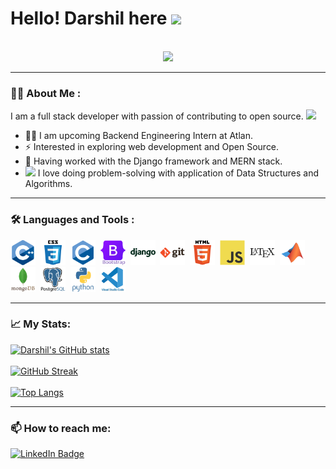 <h1>
  Hello! Darshil here
  <img src="https://media.giphy.com/media/hvRJCLFzcasrR4ia7z/giphy.gif" width="30px"/>
</h1>
<img src="https://komarev.com/ghpvc/?username=201901407&style=flat-square&color=blue" alt=""/>
<div id="header" align="center">
  <img src="https://media.giphy.com/media/QssGEmpkyEOhBCb7e1/giphy.gif" width="100"/>
</div>

---

### :man_technologist: About Me :
I am a full stack developer with passion of contributing to open source. <img src="https://media.giphy.com/media/zhYSVCirREeIZtONCI/giphy.gif" width="30">
- :man_technologist: I am upcoming Backend Engineering Intern at Atlan. 
- :zap: Interested in exploring web development and Open Source.
- :compass: Having worked with the Django framework and MERN stack.
- <img src="https://media.giphy.com/media/UVG0BN8TOMKkPOJS6e/giphy.gif" width="30"/> I love doing problem-solving with application of Data Structures and Algorithms.

---

### :hammer_and_wrench: Languages and Tools :
<div> 
  <img src="https://github.com/devicons/devicon/blob/master/icons/cplusplus/cplusplus-original.svg" title="C++" alt="C++" width="40" height="40"/>&nbsp;
  <img src="https://github.com/devicons/devicon/blob/master/icons/css3/css3-original-wordmark.svg" title="CSS3" alt="CSS3" width="40" height="40"/>&nbsp;
  <img src="https://github.com/devicons/devicon/blob/master/icons/c/c-original.svg" title="C" alt="C" width="40" height="40"/>&nbsp;
  <img src="https://github.com/devicons/devicon/blob/master/icons/bootstrap/bootstrap-original-wordmark.svg" title="Bootstrap" alt="Bootstrap" width="40" height="40"/>&nbsp;
  <img src="https://github.com/devicons/devicon/blob/master/icons/django/django-plain-wordmark.svg" title="Django" alt="Django" width="40" height="40"/>&nbsp;
  <img src="https://github.com/devicons/devicon/blob/master/icons/git/git-original-wordmark.svg" title="Git" alt="Git" width="40" height="40"/>&nbsp;
  <img src="https://github.com/devicons/devicon/blob/master/icons/html5/html5-original-wordmark.svg" title="Django" alt="Django" width="40" height="40"/>&nbsp;
  <img src="https://github.com/devicons/devicon/blob/master/icons/javascript/javascript-original.svg" title="Django" alt="Django" width="40" height="40"/>&nbsp;
  <img src="https://github.com/devicons/devicon/blob/master/icons/latex/latex-original.svg" title="Django" alt="Django" width="40" height="40"/>&nbsp;
  <img src="https://github.com/devicons/devicon/blob/master/icons/matlab/matlab-original.svg" title="Django" alt="Django" width="40" height="40"/>&nbsp;
  <img src="https://github.com/devicons/devicon/blob/master/icons/mongodb/mongodb-original-wordmark.svg" title="Django" alt="Django" width="40" height="40"/>&nbsp;
  <img src="https://github.com/devicons/devicon/blob/master/icons/postgresql/postgresql-original-wordmark.svg" title="Django" alt="Django" width="40" height="40"/>&nbsp;
  <img src="https://github.com/devicons/devicon/blob/master/icons/python/python-original-wordmark.svg" title="Django" alt="Django" width="40" height="40"/>&nbsp;
  <img src="https://github.com/devicons/devicon/blob/master/icons/vscode/vscode-original-wordmark.svg" title="Django" alt="Django" width="40" height="40"/>&nbsp;
</div>

---

### 📈 My Stats:
[![Darshil's GitHub stats](https://github-readme-stats.vercel.app/api?username=201901407)](https://github.com/anuraghazra/github-readme-stats) <br/><br/>
[![GitHub Streak](http://github-readme-streak-stats.herokuapp.com?user=201901407&theme=dark&background=000000)](https://git.io/streak-stats) <br/><br/>
[![Top Langs](https://github-readme-stats.vercel.app/api/top-langs/?username=201901407&layout=compact&theme=vision-friendly-dark)](https://github.com/anuraghazra/github-readme-stats)

---

### 📫 How to reach me:
<div id="badges">
  <a href="https://www.linkedin.com/in/darshil-parikh-b224231b0">
    <img src="https://img.shields.io/badge/LinkedIn-blue?style=for-the-badge&logo=linkedin&logoColor=white" alt="LinkedIn Badge"/>
  </a>
</div>
<!---
201901407/201901407 is a ✨ special ✨ repository because its `README.md` (this file) appears on your GitHub profile.
You can click the Preview link to take a look at your changes.
--->
